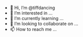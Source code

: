 - 👋 Hi, I’m @tiffdancing
- 👀 I’m interested in ...
- 🌱 I’m currently learning ...
- 💞️ I’m looking to collaborate on ...
- 📫 How to reach me ...

<!---
tiffdancing/tiffdancing is a ✨ special ✨ repository because its `README.md` (this file) appears on your GitHub profile.
You can click the Preview link to take a look at your changes.
--->
